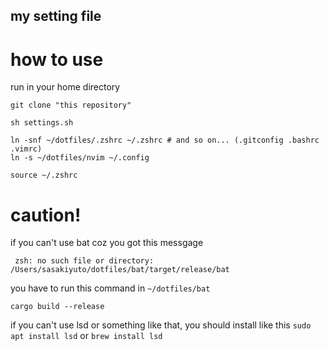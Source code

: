 ## my setting file

# how to use

run in your home directory

```
git clone "this repository"

sh settings.sh

ln -snf ~/dotfiles/.zshrc ~/.zshrc # and so on... (.gitconfig .bashrc .vimrc)
ln -s ~/dotfiles/nvim ~/.config

source ~/.zshrc
```

# caution!
if you can't use bat coz you got this messgage

` zsh: no such file or directory: /Users/sasakiyuto/dotfiles/bat/target/release/bat`

you have to run this command in `~/dotfiles/bat`
```
cargo build --release
```

if you can't use lsd or something like that, you should install like this
`sudo apt install lsd` or `brew install lsd`
